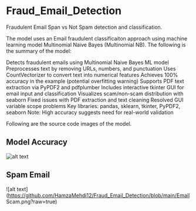 # Fraud_Email_Detection
Fraudulent Email Span vs Not Spam detection and classification.


The model uses an Email fraudulent classificaiton approach using machine learning model Multinomial Naive Bayes (Multinomial NB). The following is the summary of the model:

Detects fraudulent emails using Multinomial Naive Bayes ML model
Preprocesses text by removing URLs, numbers, and punctuation
Uses CountVectorizer to convert text into numerical features
Achieves 100% accuracy in the example (potential overfitting warning)
Supports PDF text extraction via PyPDF2 and pdfplumber
Includes interactive tkinter GUI for email input and classification
Visualizes scam/non-scam distribution with seaborn
Fixed issues with PDF extraction and text cleaning
Resolved GUI variable scope problems
Key libraries: pandas, sklearn, tkinter, PyPDF2, seaborn
Note: High accuracy suggests need for real-world validation

Following are the source code images of the model.
## Model Accuracy
![alt text](https://github.com/HamzaMehdi12/Fraud_Email_Detection/blob/main/Fraud_em.png?raw=true)
## Spam Email
![alt text](https://github.com/HamzaMehdi12/Fraud_Email_Detection/blob/main/Email Scam.png?raw=true)
